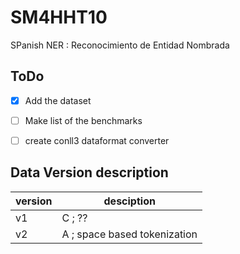 # SM4HHT10

SPanish NER : Reconocimiento de Entidad Nombrada


## ToDo


- [x] Add the dataset
- [ ] Make list of the benchmarks
- [ ] create conll3 dataformat converter 


## Data Version description

|version|desciption|
|---|---|
|v1|C ; ??|
|v2|A ; space based tokenization |
